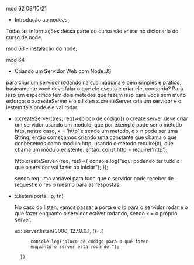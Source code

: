 mod 62                                            03/10/21

- Introdução ao nodeJs

Todas as informações dessa parte do curso vão entrar no 
dicionario do curso de node.


mod 63 - instalação do node;

mod 64

- Criando um Servidor Web com Node.JS

para criar um servidor rodando na sua maquina é bem 
simples e prático, basicamente você deve falar o que ele
escuta e criar ele, concorda? Para isso em especifico
tem dois metodos que fazem isso para você sem muito 
esforço: o x.createServer e o x.listen
x.createServer cria um servidor e o lestem fala onde ele
vai rodar.

* x.createServer((res, req)=>{bloco de código})
    o create server deve criar um servidor usando um 
    modulo, que por exemplo pode ser o metodo http, 
    nesse caso, x = 'http' e sendo um metodo, o x n pode
    ser uma String, então começamos criando uma constante
    que chama o que conhecemos como modulo http, usando
    o método require(x), que chama um módulo existente.
    então:
    const http = require('http');
    
    http.createServer((req, res)=>{
        console.log("aqui podendo ter tudo o que 
        o servidor vai fazer ao iniciar");
    });

    sendo req uma variável para tudo que o servidor pode
    receber de request e o res o mesmo para as respostas

* x.listen(porta, ip, fn)

    No caso do listen, vamos passar a porta e o ip para
    o servidor rodar e o que fazer enquanto o servidor 
    estiver rodando, sendo x = o próprio server.

    ex:
        server.listen(3000, 127.0.0.1, ()=.{

            console.log("bloco de código para o que fazer
            enquanto o server está rodando.");

        })
